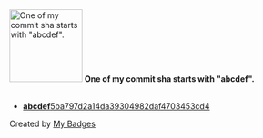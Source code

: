 <img src="https://my-badges.github.io/my-badges/abcdef-commit.png" alt="One of my commit sha starts with &quot;abcdef&quot;." title="One of my commit sha starts with &quot;abcdef&quot;." width="128">
<strong>One of my commit sha starts with &quot;abcdef&quot;.</strong>
<br><br>

- <a href="https://github.com/andrewjswan/blackout-addons/commit/abcdef5ba797d2a14da39304982daf4703453cd4"><strong>abcdef</strong>5ba797d2a14da39304982daf4703453cd4</a>


Created by <a href="https://github.com/my-badges/my-badges">My Badges</a>